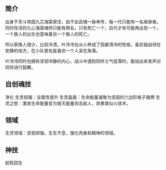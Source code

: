 ## 简介

出身于天斗帝国九芯海棠家住，由于此武魂一脉单传，每一代只能有一名继承者。同时存活的九心海棠魂师只能有两名，只有死亡一个，后代才有可能再出现一个，一个族人的出生也意味着另一个族人的死亡。

所以家族人很少，比较冷清，叶泠泠也从小养成了孤僻清冷的性格，喜欢独自待在安静的地方，在小队里也是喜欢一个人呆在角落。

叶泠泠同时也拥有坚韧冷静的内心，战斗中遇到同伴士气低落时，能站出来发声对同伴进行鼓舞。

## 自创魂技

净化
生灵祝福：全属性提升
生灵晶盾：生命能量凝聚为坚固的六边形格子盾牌
生灵之怒：激发生命能量变为毁灭能量攻击敌人，效果类似火球术。

## 领域

生灵领域：坚韧顽强，生生不息，强化肉身和精神的领域。

## 神技

起死回生